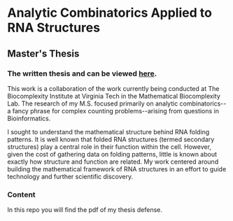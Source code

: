 # Analytic Combinatorics Applied to RNA Structures
## Master's Thesis 
### The written thesis and can be viewed [here](https://vtechworks.lib.vt.edu/handle/10919/83888). 

This work is a collaboration of the work currently being conducted at The Biocomplexity Institute at Virginia Tech in the Mathematical Biocomplexity Lab. The research of my M.S. focused primarily on analytic combinatorics--a fancy phrase for complex counting problems--arising from questions in Bioinformatics.

I sought to understand the mathematical structure behind RNA folding patterns. It is well known that folded RNA structures (termed secondary structures) play a central role in their function within the cell. However, given the cost of gathering data on folding patterns, little is known about exactly how structure and function are related. My work centered around building the mathematical framework of RNA structures in an effort to guide technology and further scientific discovery. 

### Content

In this repo you will find the pdf of my thesis defense. 
